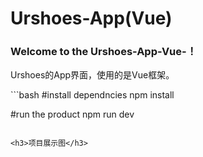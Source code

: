 # Urshoes-App(Vue)
<h3>Welcome to the Urshoes-App-Vue-！</h3>

<p>Urshoes的App界面，使用的是Vue框架。</p>
```bash
#install dependncies
npm install

#run the product
npm run dev
```

<h3>项目展示图</h3>

